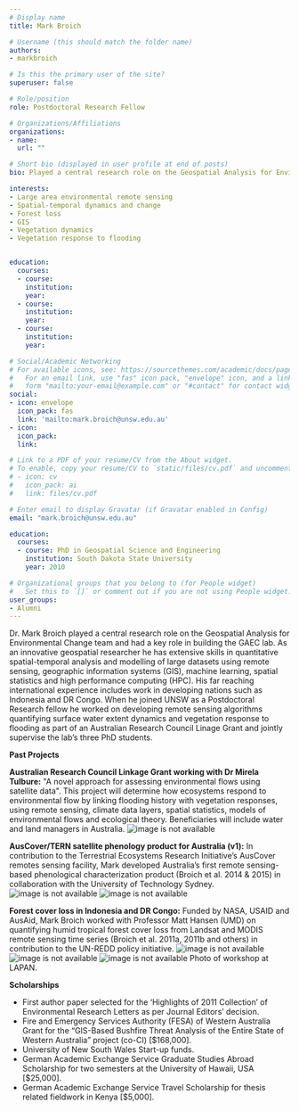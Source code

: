 ```yaml
---
# Display name
title: Mark Broich

# Username (this should match the folder name)
authors:
- markbroich

# Is this the primary user of the site?
superuser: false

# Role/position
role: Postdoctoral Research Fellow

# Organizations/Affiliations
organizations:
- name: 
  url: ""

# Short bio (displayed in user profile at end of posts)
bio: Played a central research role on the Geospatial Analysis for Environmental Change team and had a key role in building the GAEC lab.

interests:
- Large area environmental remote sensing
- Spatial-temporal dynamics and change
- Forest loss
- GIS
- Vegetation dynamics
- Vegetation response to flooding


education:
  courses:
  - course: 
    institution: 
    year: 
  - course: 
    institution: 
    year: 
  - course: 
    institution: 
    year: 

# Social/Academic Networking
# For available icons, see: https://sourcethemes.com/academic/docs/page-builder/#icons
#   For an email link, use "fas" icon pack, "envelope" icon, and a link in the
#   form "mailto:your-email@example.com" or "#contact" for contact widget.
social:
- icon: envelope
  icon_pack: fas
  link: 'mailto:mark.broich@unsw.edu.au'
- icon: 
  icon_pack: 
  link: 

# Link to a PDF of your resume/CV from the About widget.
# To enable, copy your resume/CV to `static/files/cv.pdf` and uncomment the lines below.
# - icon: cv
#   icon_pack: ai
#   link: files/cv.pdf

# Enter email to display Gravatar (if Gravatar enabled in Config)
email: "mark.broich@unsw.edu.au"

education:
  courses:
  - course: PhD in Geospatial Science and Engineering
    institution: South Dakota State University
    year: 2010

# Organizational groups that you belong to (for People widget)
#   Set this to `[]` or comment out if you are not using People widget.
user_groups:
- Alumni
---
```


Dr. Mark Broich played a central research role on the Geospatial Analysis for Environmental Change team and had a key role in building the GAEC lab. As an innovative geospatial researcher he has extensive skills in quantitative spatial-temporal analysis and modelling of large datasets using remote sensing, geographic information systems (GIS), machine learning, spatial statistics and high performance computing (HPC). His far reaching international experience includes work in developing nations such as Indonesia and DR Congo. When he joined UNSW as a Postdoctoral Research fellow he worked on developing remote sensing algorithms quantifying surface water extent dynamics and vegetation response to flooding as part of an Australian Research Council Linage Grant and jointly supervise the lab’s three PhD students. 

<b>Past Projects</b>

<b>Australian Research Council Linkage Grant working with Dr Mirela Tulbure:</b> "A novel approach for assessing environmental flows using satellite data". This project will determine how ecosystems respond to environmental flow by linking flooding history with vegetation responses, using remote sensing, climate data layers, spatial statistics, models of environmental flows and ecological theory. Beneficiaries will include water and land managers in Australia.
<img src="darling_river.png" alt="image is not available">

<b>AusCover/TERN satellite phenology product for Australia (v1):</b> In contribution to the Terrestrial Ecosystems Research Initiative’s AusCover remotes sensing facility, Mark developed Australia’s first remote sensing-based phenological characterization product (Broich et al. 2014 & 2015) in collaboration with the University of Technology Sydney.
<img src="phenological.png" alt="image is not available">
<img src="mean_cycle.png" alt="image is not available">

<b>Forest cover loss in Indonesia and DR Congo:</b> Funded by NASA, USAID and AusAid, Mark Broich worked with Professor Matt Hansen (UMD) on quantifying humid tropical forest cover loss from Landsat and MODIS remote sensing time series (Broich et al. 2011a, 2011b and others) in contribution to the UN-REDD policy initiative.
<img src="forestcover.png" alt="image is not available">
<img src="forestcover2.png" alt="image is not available">
<img src="indo.png" alt="image is not available">
Photo of workshop at LAPAN. 

<b>Scholarships</b>
- First author paper selected for the ‘Highlights of 2011 Collection’ of Environmental Research Letters as per Journal Editors’ decision.
- Fire and Emergency Services Authority (FESA) of Western Australia Grant for the “GIS-Based Bushfire Threat Analysis of the Entire State of Western Australia” project (co-CI) [$168,000].
- University of New South Wales Start-up funds.
- German Academic Exchange Service Graduate Studies Abroad Scholarship for two semesters at the University of Hawaii, USA [$25,000].
- German Academic Exchange Service Travel Scholarship for thesis related fieldwork in Kenya [$5,000].
